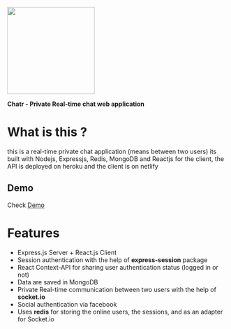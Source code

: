 <p align='center' style="text-align:center">
    <img src="https://chatr-demo.netlify.com/logo.png" width='200px' align='center' style='display:block'/>
</p>
<b>Chatr - Private Real-time chat web application</b>

# What is this ?
this is a real-time private chat application (means between two users)
its built with Nodejs, Expressjs, Redis, MongoDB and Reactjs for the client, the API is deployed on heroku and the client is on netlify

## Demo
Check [Demo](https://chatr-demo.netlify.com)

# Features
- Express.js Server + React.js Client
- Session authentication with the help of **express-session** package
- React Context-API for sharing user authentication status (logged in or not)
- Data are saved in MongoDB
- Private Real-time communication between two users with the help of **socket.io**
- Social authentication via facebook
- Uses **redis** for storing the online users, the sessions, and as an adapter for Socket.io
